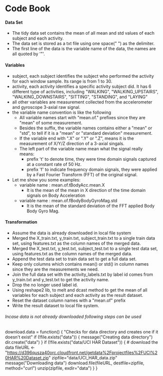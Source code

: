 Code Book
====================

#### Data Set 

* The tidy data set contains the mean of all mean and std values of each subject and each activity.
* The data set is stored as a txt file using one space(" ") as the delimiter.
* The first line of the data is the variable name of the data, the names are all quoted by '"'.

#### Variables

* subject, each subject identifies the subject who performed the activity for each window sample. Its range is from 1 to 30. 
* activity, each activity identifies a specific activity subject did. It has 6 different type of activities, including "WALKING", "WALKING_UPSTAIRS", "WALKING_DOWNSTAIRS", "SITTING", "STANDING", and "LAYING"
* all other variables are measurement collected from the accelerometer and gyroscope 3-axial raw signal.
* the variable name convention is like the following
  * All variable names start with "mean.of." prefixes since they are "mean" of some measurement.
  * Besides the suffix, the variable names contains either a "mean" or "std", to tell if it is a "mean" or "standard deviation" measurement.
  * If the variable end with ".X" or ".Y" or ".Z", means it is the measurement of X/Y/Z direction of a 3-axial singals.  
  * The left part of the variable name mean what the signal really means:
    * prefix 't' to denote time, they were time domain signals captured at a constant rate of 50 Hz.
    * prefix 'f' to indicate frequency domain signals, they were applied by a Fast Fourier Transform (FFT) of the original signal.
* Let me show you some examples:
  * variable name : mean.of.tBodyAcc.mean.X
    * It is the mean of the mean in X direction of the time domain signals on Body Acceleration
  * variable name : mean.of.fBodyBodyGyroMag.std
    * It is the mean of the standard deviation of the FFT applied Body Body Gyro Mag.

#### Transformation 



* Assume the data is already downloaded in local file system
* Merged the X_train.txt, y_train.txt, subject_train.txt to a single train data set, using features.txt as the column names of the merged data.
* Merged the X_test.txt, y_test.txt, subject_test.txt to a single test data set, using features.txt as the column names of the merged data.
* Append the test data set to train data set to get a full data set.
* Keep only columns which contains mean() or std() in column names since they are the measurements we need.
* Join the full data set with the activity_labels.txt by label id comes from y_train.txt and y_test.txt to get the activity name.
* Drop the no longer used label id.
* Using reshape2 lib, to melt and dcast method to get the mean of all variables for each subject and each activity as the result dataset.
* Reset the dataset column names with a "mean.of" prefix
* Write the result dataset to local file system.

###### Incase data is not already downloaded following steps can be used 
download.data = function() {
    "Checks for data directory and creates one if it doesn't exist"
    if (!file.exists("data")) {
        message("Creating data directory")
        dir.create("data")
    }
    if (!file.exists("data/UCI HAR Dataset")) {
        # download the data
        fileURL <- "https://d396qusza40orc.cloudfront.net/getdata%2Fprojectfiles%2FUCI%20HAR%20Dataset.zip"
        zipfile="data/UCI_HAR_data.zip"
        message("Downloading data")
        download.file(fileURL, destfile=zipfile, method="curl")
        unzip(zipfile, exdir="data")
    }
}